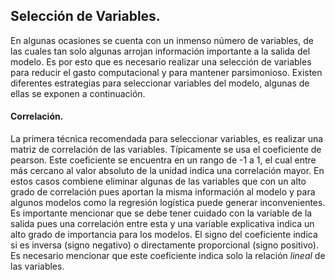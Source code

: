 ## Selección de Variables.


En algunas ocasiones se cuenta con un inmenso número de variables, de las cuales tan solo algunas arrojan información importante a la salida del modelo. Es por esto que es necesario realizar una selección de variables para reducir el gasto computacional y para mantener parsimonioso.
Existen diferentes estrategias para seleccionar variables del modelo, algunas de ellas se exponen a continuación.

#### Correlación.
La primera técnica recomendada para seleccionar variables, es realizar una matriz de correlación de las variables. Típicamente se usa el coeficiente de pearson. Este coeficiente se encuentra en un rango de -1 a 1, el cual entre más cercano al valor absoluto de la unidad indica una correlación mayor. En estos casos combiene eliminar algunas de las variables que con un alto grado de correlación pues aportan la misma información al modelo y para algunos modelos como la regresión logística puede generar inconvenientes. Es importante mencionar que se debe tener cuidado con la variable de la salida pues una correlación entre esta y una variable explicativa indica un alto grado de importancia para los modelos. El signo del coeficiente indica si es inversa (signo negativo) o directamente proporcional (signo positivo). Es necesario mencionar que este coeficiente indica solo la relación *lineal* de las variables.




